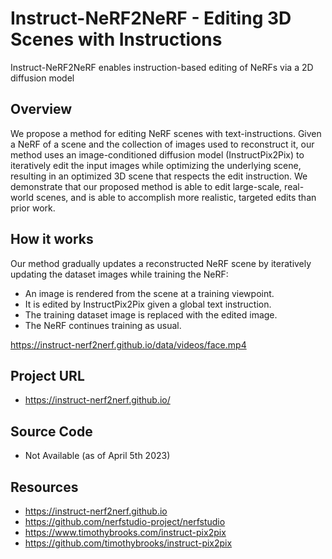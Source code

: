 # Instruct-NeRF2NeRF - Editing 3D Scenes with Instructions

Instruct-NeRF2NeRF enables instruction-based editing of NeRFs via a 2D diffusion model

## Overview
We propose a method for editing NeRF scenes with text-instructions. Given a NeRF of a scene and the collection of images used to reconstruct it, our method uses an image-conditioned diffusion model (InstructPix2Pix) to iteratively edit the input images while optimizing the underlying scene, resulting in an optimized 3D scene that respects the edit instruction. We demonstrate that our proposed method is able to edit large-scale, real-world scenes, and is able to accomplish more realistic, targeted edits than prior work.

## How it works
Our method gradually updates a reconstructed NeRF scene by iteratively updating the dataset images while training the NeRF:

- An image is rendered from the scene at a training viewpoint.
- It is edited by InstructPix2Pix given a global text instruction.
- The training dataset image is replaced with the edited image.
- The NeRF continues training as usual.

https://instruct-nerf2nerf.github.io/data/videos/face.mp4

## Project URL
- https://instruct-nerf2nerf.github.io/

## Source Code
- Not Available (as of April 5th 2023)

## Resources 
- https://instruct-nerf2nerf.github.io
- https://github.com/nerfstudio-project/nerfstudio
- https://www.timothybrooks.com/instruct-pix2pix
- https://github.com/timothybrooks/instruct-pix2pix
